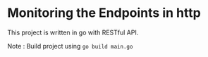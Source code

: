 # Monitoring the Endpoints in http

This project is written in go with RESTful API.

Note : Build project using `go build main.go`
